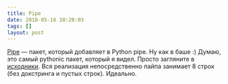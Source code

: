 ```yaml
---
title: Pipe
date: 2018-05-16 10:20:03
tags: []
layout: post
---
```


[Pipe](https://github.com/JulienPalard/Pipe) — пакет, который добавляет в Python pipe. Ну как в баше :) Думаю, это самый pythonic пакет, который я видел. Просто загляните в [исходники](https://github.com/JulienPalard/Pipe/blob/master/pipe.py#L35). Вся реализация непосредственно пайпа занимает 8 строк (без докстринга и пустых строк). Идеально.
